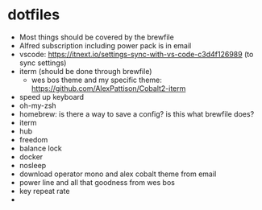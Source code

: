 # dotfiles

- Most things should be covered by the brewfile
- Alfred subscription including power pack is in email
- vscode: https://itnext.io/settings-sync-with-vs-code-c3d4f126989 (to sync settings)
- iterm (should be done through brewfile)
  - wes bos theme and my specific theme: https://github.com/AlexPattison/Cobalt2-iterm
- speed up keyboard
- oh-my-zsh
- homebrew: is there a way to save a config? is this what brewfile does?
- iterm
- hub
- freedom
- balance lock
- docker
- nosleep
- download operator mono and alex cobalt theme from email
- power line and all that goodness from wes bos
- key repeat rate
-
